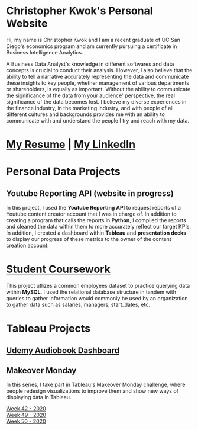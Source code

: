# Christopher Kwok's Personal Website
  
Hi, my name is Christopher Kwok and I am a recent graduate of UC San Diego's economics program and am currently pursuing a certificate in Business Intelligence Analytics.
  
<p> A Business Data Analyst's knowledge in different softwares and data concepts is crucial to conduct their analysis. However, I also believe that the ability to tell a narrative accurately representing the data and communicate these insights to key people, whether management of various departments or shareholders, is equally as important. Without the ability to communicate the significance of the data from your audience' perspective, the real significance of the data becomes lost. I believe my diverse experiences in the finance industry, in the marketing industry, and with people of all different cultures and backgrounds provides me with an ability to communicate with and understand the people I try and reach with my data.  </p>
  
# [My Resume](ChristopherKwok_resume.pdf) | [My LinkedIn](https://www.linkedin.com/in/cckwok/)
  
# Personal Data Projects
  
## Youtube Reporting API (website in progress)
  
In this project, I used the **Youtube Reporting API** to request reports of a Youtube content creator account that I was in charge of. In addition to creating a program that calls the reports in **Python**, I compiled the reports and cleaned the data within them to more accurately reflect our target KPIs. In addition, I created a dashboard within **Tableau** and **presentation decks** to display our progress of these metrics to the owner of the content creation account.
  
# [Student Coursework](https://github.com/christopherkwok/SQL_coursework)
  
This project utlizes a common employees dataset to practice querying data within **MySQL**. I used the relational database structure in tandem with queries to gather information would commonly be used by an organization to gather data such as salaries, managers, start_dates, etc.  
  
# Tableau Projects
  
## [Udemy Audiobook Dashboard](https://public.tableau.com/profile/christopher.kwok#!/vizhome/AudiobookSalesReviews_16105216922850/Dashboard1?publish=yes)
  
## Makeover Monday
  
In this series, I take part in Tableau's Makeover Monday challenge, where people redesign visualizations to improve them and show new ways of displaying data in Tableau.
  
  [Week 42 - 2020](https://public.tableau.com/profile/christopher.kwok#!/vizhome/MakeoverMonday42/Dashboard1)  
  [Week 49 - 2020](https://public.tableau.com/profile/christopher.kwok#!/vizhome/German-AmericanRelationshipPolling/Dashboard1)   
  [Week 50 - 2020](https://public.tableau.com/profile/christopher.kwok#!/vizhome/BobRossVisualization/Dashboard1) 
